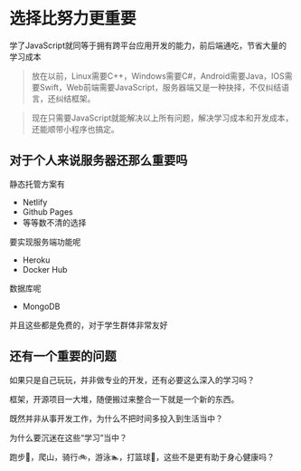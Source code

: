 # 选择比努力更重要


学了JavaScript就同等于拥有跨平台应用开发的能力，前后端通吃，节省大量的学习成本

> 放在以前，Linux需要C++，Windows需要C#，Android需要Java，IOS需要Swift，Web前端需要JavaScript，服务器端又是一种抉择，不仅纠结语言，还纠结框架。

> 现在只需要JavaScript就能解决以上所有问题，解决学习成本和开发成本，还能顺带小程序也搞定。

## 对于个人来说服务器还那么重要吗

静态托管方案有
 - Netlify
 - Github Pages
 - 等等数不清的选择

要实现服务端功能呢
 - Heroku
 - Docker Hub

数据库呢
 - MongoDB

并且这些都是免费的，对于学生群体非常友好

## 还有一个重要的问题

如果只是自己玩玩，并非做专业的开发，还有必要这么深入的学习吗？

框架，开源项目一大堆，随便搬过来整合一下就是一个新的东西。

既然并非从事开发工作，为什么不把时间多投入到生活当中？

为什么要沉迷在这些“学习”当中？

跑步🏃，爬山，骑行🚲，游泳🏊，打篮球🏀，这些不是更有助于身心健康吗？

